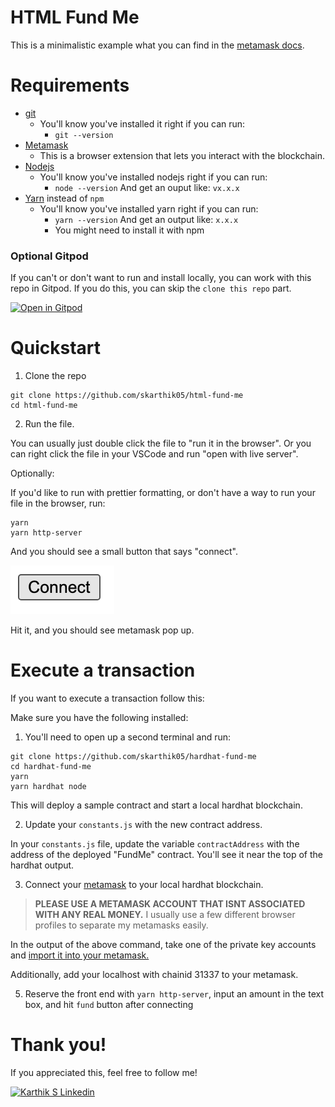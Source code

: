 # HTML Fund Me

This is a minimalistic example what you can find in the [metamask docs](https://docs.metamask.io/guide/create-dapp.html#basic-action-part-1).

# Requirements

-   [git](https://git-scm.com/book/en/v2/Getting-Started-Installing-Git)
    -   You'll know you've installed it right if you can run:
        -   `git --version`
-   [Metamask](https://metamask.io/)
    -   This is a browser extension that lets you interact with the blockchain.
-   [Nodejs](https://nodejs.org/en/)
    -   You'll know you've installed nodejs right if you can run:
        -   `node --version` And get an ouput like: `vx.x.x`
-   [Yarn](https://classic.yarnpkg.com/lang/en/docs/install/) instead of `npm`
    -   You'll know you've installed yarn right if you can run:
        -   `yarn --version` And get an output like: `x.x.x`
        -   You might need to install it with npm

### Optional Gitpod

If you can't or don't want to run and install locally, you can work with this repo in Gitpod. If you do this, you can skip the `clone this repo` part.

[![Open in Gitpod](https://gitpod.io/button/open-in-gitpod.svg)](https://gitpod.io/#github.com/skarthik05/html-fund-me)

# Quickstart

1. Clone the repo

```
git clone https://github.com/skarthik05/html-fund-me
cd html-fund-me
```

2. Run the file.

You can usually just double click the file to "run it in the browser". Or you can right click the file in your VSCode and run "open with live server".

Optionally:

If you'd like to run with prettier formatting, or don't have a way to run your file in the browser, run:

```
yarn
yarn http-server
```

And you should see a small button that says "connect".

![Connect](connect.png)

Hit it, and you should see metamask pop up.

# Execute a transaction

If you want to execute a transaction follow this:

Make sure you have the following installed:

1. You'll need to open up a second terminal and run:

```
git clone https://github.com/skarthik05/hardhat-fund-me
cd hardhat-fund-me
yarn
yarn hardhat node
```

This will deploy a sample contract and start a local hardhat blockchain.

2. Update your `constants.js` with the new contract address.

In your `constants.js` file, update the variable `contractAddress` with the address of the deployed "FundMe" contract. You'll see it near the top of the hardhat output.

3. Connect your [metamask](https://metamask.io/) to your local hardhat blockchain.

> **PLEASE USE A METAMASK ACCOUNT THAT ISNT ASSOCIATED WITH ANY REAL MONEY.**
> I usually use a few different browser profiles to separate my metamasks easily.

In the output of the above command, take one of the private key accounts and [import it into your metamask.](https://metamask.zendesk.com/hc/en-us/articles/360015489331-How-to-import-an-Account)

Additionally, add your localhost with chainid 31337 to your metamask.

5. Reserve the front end with `yarn http-server`, input an amount in the text box, and hit `fund` button after connecting

# Thank you!

If you appreciated this, feel free to follow me!

[![Karthik S Linkedin](https://img.shields.io/badge/LinkedIn-0077B5?style=for-the-badge&logo=linkedin&logoColor=white)](https://www.linkedin.com/in/karthiks05/)

